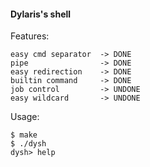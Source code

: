 #### Dylaris's shell

Features:
```
easy cmd separator  -> DONE
pipe                -> DONE
easy redirection    -> DONE
builtin command     -> DONE
job control         -> UNDONE
easy wildcard       -> UNDONE
```

Usage:
```console
$ make
$ ./dysh
dysh> help
```
